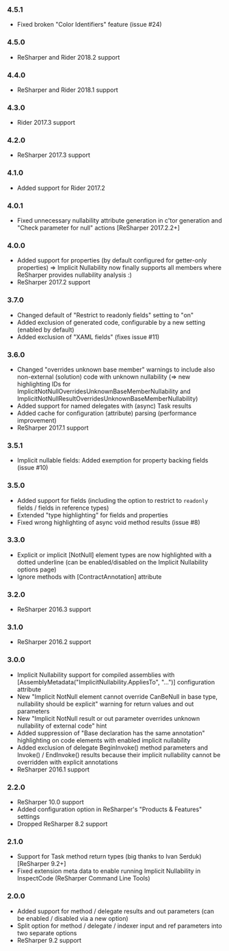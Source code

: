 ### 4.5.1 ###
- Fixed broken "Color Identifiers" feature (issue #24)

### 4.5.0 ###
- ReSharper and Rider 2018.2 support

### 4.4.0 ###
- ReSharper and Rider 2018.1 support

### 4.3.0 ###
- Rider 2017.3 support

### 4.2.0 ###
- ReSharper 2017.3 support

### 4.1.0 ###
- Added support for Rider 2017.2

### 4.0.1 ###
- Fixed unnecessary nullability attribute generation in c'tor generation and "Check parameter for null" actions [ReSharper 2017.2.2+]

### 4.0.0 ###
- Added support for properties (by default configured for getter-only properties) => Implicit Nullability now finally supports all members where ReSharper provides nullability analysis :)
- ReSharper 2017.2 support

### 3.7.0 ###
- Changed default of "Restrict to readonly fields" setting to "on"
- Added exclusion of generated code, configurable by a new setting (enabled by default)
- Added exclusion of "XAML fields" (fixes issue #11)

### 3.6.0 ###
- Changed "overrides unknown base member" warnings to include also non-external (solution) code with unknown nullability (=> new highlighting IDs for ImplicitNotNullOverridesUnknownBaseMemberNullability and ImplicitNotNullResultOverridesUnknownBaseMemberNullability)
- Added support for named delegates with (async) Task<T> results
- Added cache for configuration (attribute) parsing (performance improvement)
- ReSharper 2017.1 support

### 3.5.1 ###
- Implicit nullable fields: Added exemption for property backing fields (issue #10)

### 3.5.0 ###
- Added support for fields (including the option to restrict to `readonly` fields / fields in reference types)
- Extended "type highlighting" for fields and properties
- Fixed wrong highlighting of async void method results (issue #8)

### 3.3.0 ###
- Explicit or implicit [NotNull] element types are now highlighted with a dotted underline (can be enabled/disabled on the Implicit Nullability options page)
- Ignore methods with [ContractAnnotation] attribute

### 3.2.0 ###
- ReSharper 2016.3 support

### 3.1.0 ###
- ReSharper 2016.2 support

### 3.0.0 ###
- Implicit Nullability support for compiled assemblies with [AssemblyMetadata("ImplicitNullability.AppliesTo", "...")] configuration attribute
- New "Implicit NotNull element cannot override CanBeNull in base type, nullability should be explicit" warning for return values and out parameters
- New "Implicit NotNull result or out parameter overrides unknown nullability of external code" hint
- Added suppression of "Base declaration has the same annotation" highlighting on code elements with enabled implicit nullability
- Added exclusion of delegate BeginInvoke() method parameters and Invoke() / EndInvoke() results because their implicit nullability cannot be overridden with explicit annotations
- ReSharper 2016.1 support

### 2.2.0 ###
- ReSharper 10.0 support
- Added configuration option in ReSharper's "Products & Features" settings
- Dropped ReSharper 8.2 support

### 2.1.0 ###
- Support for Task<T> method return types (big thanks to Ivan Serduk) [ReSharper 9.2+]
- Fixed extension meta data to enable running Implicit Nullability in InspectCode (ReSharper Command Line Tools)

### 2.0.0 ###
- Added support for method / delegate results and out parameters (can be enabled / disabled via a new option)
- Split option for method / delegate / indexer input and ref parameters into two separate options
- ReSharper 9.2 support
